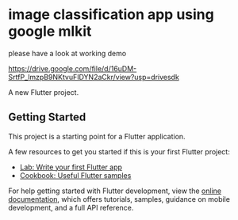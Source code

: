 # image classification app using google mlkit

please have a look at working demo 

https://drive.google.com/file/d/16uDM-SrtfP_lmzpB9NKtvuFIDYN2aCkr/view?usp=drivesdk

A new Flutter project.

## Getting Started

This project is a starting point for a Flutter application.

A few resources to get you started if this is your first Flutter project:

- [Lab: Write your first Flutter app](https://docs.flutter.dev/get-started/codelab)
- [Cookbook: Useful Flutter samples](https://docs.flutter.dev/cookbook)

For help getting started with Flutter development, view the
[online documentation](https://docs.flutter.dev/), which offers tutorials,
samples, guidance on mobile development, and a full API reference.
